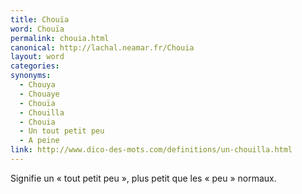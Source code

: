```yaml
---
title: Chouïa
word: Chouïa
permalink: chouia.html
canonical: http://lachal.neamar.fr/Chouia
layout: word
categories:
synonyms:
  - Chouya
  - Chouaye
  - Chouïa
  - Chouilla
  - Chouia
  - Un tout petit peu
  - A peine
link: http://www.dico-des-mots.com/definitions/un-chouilla.html
---
```


Signifie un « tout petit peu », plus petit que les « peu » normaux.

